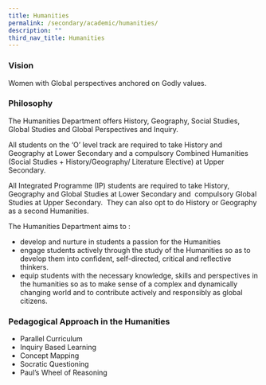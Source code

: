 ```yaml
---
title: Humanities
permalink: /secondary/academic/humanities/
description: ""
third_nav_title: Humanities
---
```

### Vision

Women with Global perspectives anchored on Godly values.

  

### Philosophy

The Humanities Department offers History, Geography, Social Studies, Global Studies and Global Perspectives and Inquiry.  

All students on the ‘O’ level track are required to take History and Geography at Lower Secondary and a compulsory Combined Humanities (Social Studies + History/Geography/ Literature Elective) at Upper Secondary.

All Integrated Programme (IP) students are required to take History, Geography and Global Studies at Lower Secondary and  compulsory Global Studies at Upper Secondary.  They can also opt to do History or Geography as a second Humanities.

The Humanities Department aims to :

*   develop and nurture in students a passion for the Humanities
*   engage students actively through the study of the Humanities so as to develop them into confident, self-directed, critical and reflective thinkers. 
*   equip students with the necessary knowledge, skills and perspectives in the humanities so as to make sense of a complex and dynamically changing world and to contribute actively and responsibly as global citizens.

    

### Pedagogical Approach in the Humanities


*   Parallel Curriculum
*   Inquiry Based Learning
*   Concept Mapping
*   Socratic Questioning
*   Paul’s Wheel of Reasoning